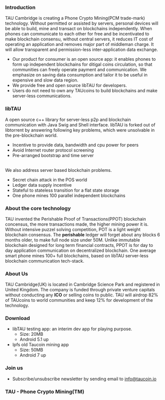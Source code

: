 ### Introduction
TAU Cambridge is creating a Phone Crypto Mining(PCM trade-mark) technology. Without permitted or assisted by servers, personal devices will be able to build, mine and transact on blockchains independently. When phones can communicate to each other for free and be incentivated to make blockchain consensu, without central servers, it reduces IT cost of operating an application and removes major part of middleman charge. It will allow transparent and permission-less inter-application data exchange. 
* Our product for consumer is an open source app: it enables phones to form up independent blockchains for ditigal coins circulation, so that communities can freely operate payment and communication. We emphasize on saving data consumption and tailor it to be useful in expensive and slow data region.
* We provide free and open source libTAU for developers. 
* Users do not need to own any TAUcoins to build blockchains and make server-less communications. 

### libTAU
A open source c++ library for server-less p2p and blockchain communication with Java Swig and Shell interface. libTAU is forked out of libtorrent by answering following key problems, which were unsolvable in the pre-blockchain world. 
* Incentive to provide data, bandwidth and cpu power for peers
* Avoid Internet router protocol screening
* Pre-arranged bootstrap and time server 
<br> <br>

We also address server based blockchain problems. 
* Secret chain attack in the POS world
* Ledger data supply incentive
* Stateful to stateless transition for a flat state storage
* One phone mines 100 parallel independent blockchains

### About the core technology
TAU invented the Perishable Proof of Transactions(PPOT) blockchain concensus, the more transactions made, the higher mining power it is. Without intensive puzzel solving competition, POT is a light weight blockchain consensus. The **perishable** ledger will forget about any blocks 6 months older, to make full node size under 50M. Unlike immutable blockchain designed for long term financial contracts, PPOT is for day to day application communication on decentralized blockchain. 
One average smart phone mines 100+ full blockchains, based on libTAU server-less blockchain communication tech-stack. 

### About Us
TAU Cambridge(UK) is located in Cambridge Science Park and registered in United Kingdom. The company is funded through private venture capitals without conducting any **ICO** or selling coins to public. TAU will airdrop 82% of TAUcoins to world communities and keep 12% for development of the technology.

### Download
* libTAU testing app: an interim dev app for playing purpose. 
  * Size: 20MB
  * Android 5.1 up
* Ipfs old Taucoin mining app
  * Size: 50MB
  * Android 7 up

### Join us
* Subscribe/unsubscribe newsletter by sending email to info@taucoin.io

### TAU - Phone Crypto Mining(TM)
